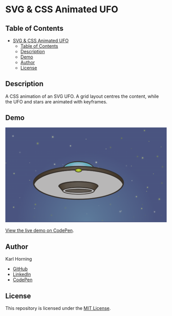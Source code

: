 # SVG & CSS Animated UFO

## Table of Contents

- [SVG \& CSS Animated UFO](#svg--css-animated-ufo)
  - [Table of Contents](#table-of-contents)
  - [Description](#description)
  - [Demo](#demo)
  - [Author](#author)
  - [License](#license)

## Description

A CSS animation of an SVG UFO. A grid layout centres the content, while the UFO and stars are animated with keyframes.

## Demo

![Preview Image](./src/img/preview.png)

[View the live demo on CodePen](https://codepen.io/karlhorning/pen/EBzYrL).

## Author

Karl Horning

- [GitHub](https://github.com/Karl-Horning/)
- [LinkedIn](https://www.linkedin.com/in/karl-horning/)
- [CodePen](https://codepen.io/karlhorning)

## License

This repository is licensed under the [MIT License](LICENSE).
